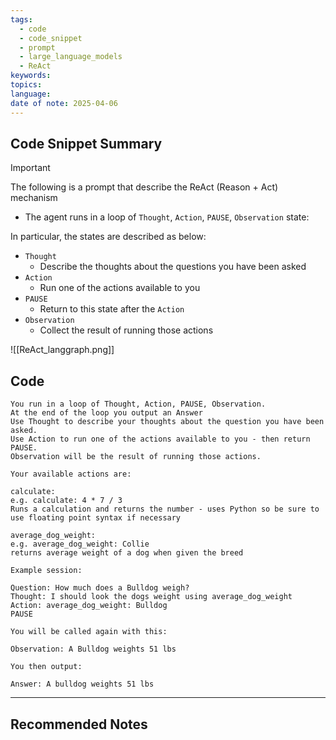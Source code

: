 ```yaml
---
tags:
  - code
  - code_snippet
  - prompt
  - large_language_models
  - ReAct
keywords: 
topics: 
language: 
date of note: 2025-04-06
---
```


## Code Snippet Summary

>[!important]
>The following is a prompt that describe the ReAct (Reason + Act) mechanism
>- The agent runs in a loop of `Thought`, `Action`, `PAUSE`, `Observation` state: 
>  
>In particular, the states are described as below:  
>- `Thought`
>	- Describe the thoughts about the questions you have been asked
>- `Action`
>	- Run one of the actions available to you 
>- `PAUSE`
>	- Return to this state after the `Action`
>- `Observation`
>	- Collect the result of running those actions

![[ReAct_langgraph.png]]

## Code

```text
You run in a loop of Thought, Action, PAUSE, Observation.
At the end of the loop you output an Answer
Use Thought to describe your thoughts about the question you have been asked.
Use Action to run one of the actions available to you - then return PAUSE.
Observation will be the result of running those actions.

Your available actions are:

calculate:
e.g. calculate: 4 * 7 / 3
Runs a calculation and returns the number - uses Python so be sure to use floating point syntax if necessary

average_dog_weight:
e.g. average_dog_weight: Collie
returns average weight of a dog when given the breed

Example session:

Question: How much does a Bulldog weigh?
Thought: I should look the dogs weight using average_dog_weight
Action: average_dog_weight: Bulldog
PAUSE

You will be called again with this:

Observation: A Bulldog weights 51 lbs

You then output:

Answer: A bulldog weights 51 lbs
```





-----------
##  Recommended Notes

